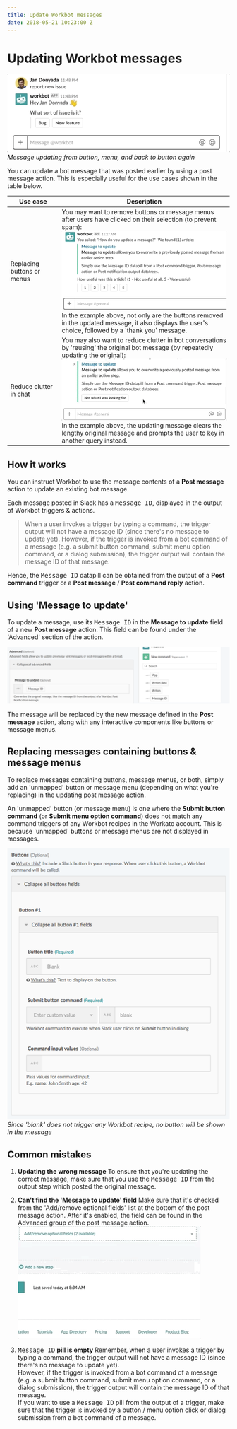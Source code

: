 ```yaml
---
title: Update Workbot messages
date: 2018-05-21 10:23:00 Z
---
```


# Updating Workbot messages

![Update message example](/assets/images/workbot/workbot-update-message/update-message-example.gif)
*Message updating from button, menu, and back to button again*

You can update a bot message that was posted earlier by using a post message action. This is especially useful for the use cases shown in the table below.

<table class="unchanged rich-diff-level-one">
    <thead>
        <tr>
            <th>Use case</th>
            <th>Description</th>
        </tr>
    </thead>
    <tbody>
      <tr>
        <td>Replacing buttons or menus</td>
        <td>
        You may want to remove buttons or message menus after users have clicked on their selection (to prevent spam):<br>
        <img src="/assets/images/workbot/workbot-update-message/replace-button-example.gif"></img><br>
        In the example above, not only are the buttons removed in the updated message, it also displays the user's choice, followed by a 'thank you' message.
        </td>
      </tr>
      <tr>
      <td>Reduce clutter in chat</td>
      <td>
      You may also want to reduce clutter in bot conversations by 'reusing' the original bot message (by repeatedly updating the original):<br>
      <img src="/assets/images/workbot/workbot-update-message/reduce-clutter.gif"></img><br>
      In the example above, the updating message clears the lengthy original message and prompts the user to key in another query instead.
      </td>
      </tr>
    </tbody>
</table>

## How it works

You can instruct Workbot to use the message contents of a **Post message** action to update an existing bot message.

Each message posted in Slack has a <kbd>Message ID</kbd>, displayed in the output of Workbot triggers & actions.

  >When a user invokes a trigger by typing a command, the trigger output will not have a message ID (since there's no message to update yet). However, if the trigger is invoked from a bot command of a message (e.g. a submit button command, submit menu option command, or a dialog submission), the trigger output will contain the message ID of that message.

Hence, the <kbd>Message ID</kbd> datapill can be obtained from the output of a **Post command** trigger or a **Post message**  / **Post command reply** action.

## Using 'Message to update'

To update a message, use its <kbd>Message ID</kbd> in the **Message to update** field of a new **Post message** action. This field can be found under the 'Advanced' section of the action.

![Message to update example](/assets/images/workbot/workbot-actions/message-to-update-example.png)

The message will be replaced by the new message defined in the **Post message** action, along with any interactive components like buttons or message menus.

## Replacing messages containing buttons & message menus
To replace messages containing buttons, message menus, or both, simply add an 'unmapped' button or message menu (depending on what you're replacing) in the updating post message action.

An 'unmapped' button (or message menu) is one where the **Submit button command** (or **Submit menu option command**) does not match any command triggers of any Workbot recipes in the Workato account. This is because 'unmapped' buttons or message menus are not displayed in messages.

![Unmapped button](/assets/images/workbot/workbot-update-message/unmapped-button.png)
*Since 'blank' does not trigger any Workbot recipe, no button will be shown in the message*

## Common mistakes
1. **Updating the wrong message**
  To ensure that you're updating the correct message, make sure that you use the <kbd>Message ID</kbd> from the output step which posted the original message.


2. **Can't find the 'Message to update' field**
  Make sure that it's checked from the 'Add/remove optional fields' list at the bottom of the post message action. After it's enabled, the field can be found in the Advanced group of the post message action.
  ![Message to update optional fields](/assets/images/workbot/workbot-update-message/message-to-update-optional-fields.gif)


3. <kbd>Message ID</kbd> **pill is empty**
    Remember, when a user invokes a trigger by typing a command, the trigger output will not have a message ID (since there's no message to update yet).<br>
    However, if the trigger is invoked from a bot command of a message (e.g. a submit button command, submit menu option command, or a dialog submission), the trigger output will contain the message ID of that message.<br>
    If you want to use a <kbd>Message ID</kbd> pill from the output of a trigger, make sure that the trigger is invoked by a button / menu option click or dialog submission from a bot command of a message.
